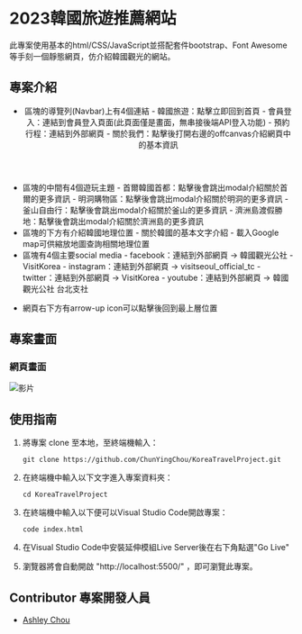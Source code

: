 # 2023韓國旅遊推薦網站

此專案使用基本的html/CSS/JavaScript並搭配套件bootstrap、Font Awesome等手刻一個靜態網頁，仿介紹韓國觀光的網站。

## 專案介紹

- <header>區塊的導覽列(Navbar)上有4個連結
  - 韓國旅遊：點擊立即回到首頁
  - 會員登入：連結到會員登入頁面(此頁面僅是畫面，無串接後端API登入功能)
  - 預約行程：連結到外部網頁
  - 關於我們：點擊後打開右邊的offcanvas介紹網頁中的基本資訊
  
- <main>區塊的中間有4個遊玩主題
  - 首爾韓國首都：點擊後會跳出modal介紹關於首爾的更多資訊
  - 明洞購物區：點擊後會跳出modal介紹關於明洞的更多資訊
  - 釜山自由行：點擊後會跳出modal介紹關於釜山的更多資訊
  - 濟洲島渡假勝地：點擊後會跳出modal介紹關於濟洲島的更多資訊

- <main>區塊的下方有介紹韓國地理位置
  - 關於韓國的基本文字介紹
  - 載入Google map可供縮放地圖查詢相關地理位置

- <footer>區塊有4個主要social media
  - facebook：連結到外部網頁 → 韓國觀光公社 - VisitKorea
  - instagram：連結到外部網頁 → visitseoul_official_tc
  - twitter：連結到外部網頁 → VisitKorea
  - youtube：連結到外部網頁 → 韓國觀光公社 台北支社

- 網頁右下方有arrow-up icon可以點擊後回到最上層位置

## 專案畫面

### 網頁畫面
![影片](https://streamable.com/xh73nn)

## 使用指南

1. 將專案 clone 至本地，至終端機輸入：

   ```
   git clone https://github.com/ChunYingChou/KoreaTravelProject.git
   ```
   
2. 在終端機中輸入以下文字進入專案資料夾：

   ```
   cd KoreaTravelProject
   ```
   
3. 在終端機中輸入以下便可以Visual Studio Code開啟專案：

   ```
   code index.html
   ```
   
4. 在Visual Studio Code中安裝延伸模組Live Server後在右下角點選"Go Live"
   
5. 瀏覽器將會自動開啟 "http://localhost:5500/" ，即可瀏覽此專案。


## Contributor 專案開發人員

- [Ashley Chou](https://github.com/ChunYingChou)

